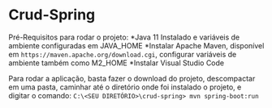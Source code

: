# Crud-Spring

Pré-Requisitos para rodar o projeto:
*Java 11 Instalado e variáveis de ambiente configuradas em JAVA_HOME
*Instalar Apache Maven, disponível em `https://maven.apache.org/download.cgi`, configurar variáveis de ambiente também como M2_HOME 
*Instalar Visual Studio Code

Para rodar a aplicação, basta fazer o download do projeto, descompactar em uma pasta, caminhar até o diretório onde foi instalado o projeto, e digitar o comando:
`C:\<SEU DIRETÓRIO>\crud-spring> mvn spring-boot:run`
